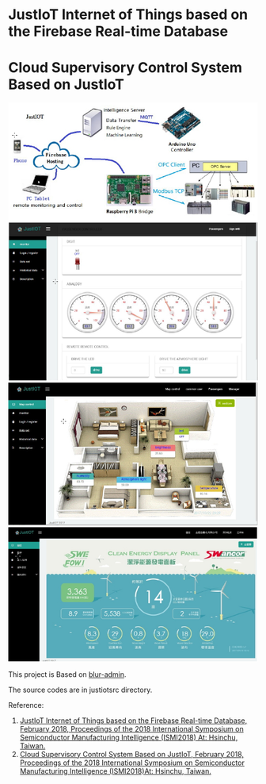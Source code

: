 # JustIoT Internet of Things based on the Firebase Real-time Database
# Cloud Supervisory Control System Based on JustIoT

![justiot](justiot0.jpg "Structure of JustIoT")
![house](justiot1.jpg "Smart house application")
![smarthouse](justiot2.jpg "Smart house monitoring")
![offshorewind](justiot3.jpg "offshore wind power system monitoring")

This project is Based on  [blur-admin](https://github.com/akveo/blur-admin).

The source codes are in justiotsrc directory.


Reference:
1. [JustIoT Internet of Things based on the Firebase Real-time Database, February 2018, Proceedings of the 2018 International Symposium on Semiconductor Manufacturing Intelligence (ISMI2018) At: Hsinchu, Taiwan.](https://www.researchgate.net/publication/323342152_JustIoT_Internet_of_Things_based_on_the_Firebase_Real-time_Database)
2. [Cloud Supervisory Control System Based on JustIoT, February 2018, Proceedings of the 2018 International Symposium on Semiconductor Manufacturing Intelligence (ISMI2018)At: Hsinchu, Taiwan.](https://www.researchgate.net/publication/323342314_Cloud_Supervisory_Control_System_Based_on_JustIoT)
